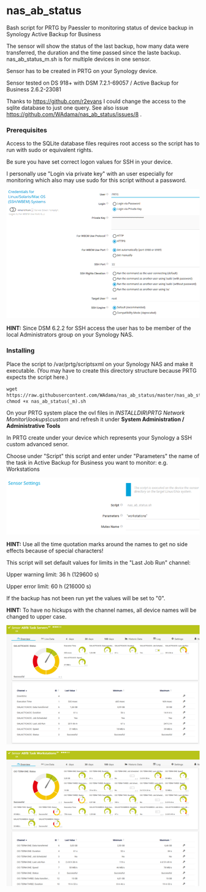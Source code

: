 # nas_ab_status
Bash script for PRTG by Paessler to monitoring status of device backup in Synology Active Backup for Business

The sensor will show the status of the last backup, how many data were transferred, the duration and the time passed since the laste backup. nas_ab_status_m.sh is for multiple devices in one sensor.

Sensor has to be created in PRTG on your Synology device.

Sensor tested on DS 918+ with DSM 7.2.1-69057 / Active Backup for Business 2.6.2-23081

Thanks to https://github.com/r2evans I could change the access to the sqlite database to just one query. See also issue https://github.com/WAdama/nas_ab_status/issues/8 .

### Prerequisites

Access to the SQLite database files requires root access so the script has to run with sudo or equivalent rights.

Be sure you have set correct logon values for SSH in your device.

I personally use "Login via private key" with an user especially for monitoring which also may use sudo for this script without a password.

![Screenshot1](./images/ssh_settings.png)

**HINT:** Since DSM 6.2.2 for SSH access the user has to be member of the local Administrators group on your Synology NAS.

### Installing

Place the script to /var/prtg/scriptsxml on your Synology NAS and make it executable. (You may have to create this directory structure because PRTG expects the script here.)

```
wget https://raw.githubusercontent.com/WAdama/nas_ab_status/master/nas_ab_status.sh
chmod +x nas_ab_status(_m).sh
```

On your PRTG system place the ovl files in *INSTALLDIR\PRTG Network Monitor\lookups\custom* and refresh it under **System Administration / Administrative Tools**

In PRTG create under your device which represents your Synology a SSH custom advanced senor.

Choose under "Script" this script and enter under "Parameters" the name of the task in Active Backup for Business you want to monitor: e.g. Workstations

![Screenshot1](./images/nas_ab_status_set.png)

**HINT:** Use all the time quotation marks around the names to get no side effects because of special characters!

This script will set default values for limits in the "Last Job Run" channel:

Upper warning limit: 36 h (129600 s)

Upper error limit: 60 h (216000 s)

If the backup has not been run yet the values will be set to "0".

**HINT:** To have no hickups with the channel names, all device names will be changed to upper case.

![Screenshot1](./images/nas_ab_status_sensor_01.png)

![Screenshot1](./images/nas_ab_status_sensor_02.png)

